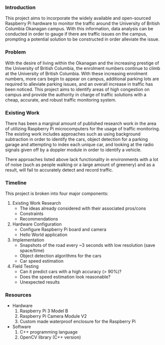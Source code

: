 ### Introduction
This project aims to incorporate the widely available and open-sourced Raspberry Pi hardware to monitor the  traffic around the University of British Columbia Okanagan campus. With this information, data analysis can be conducted in order to gauge if there are traffic issues on the campus, prompting a potential solution to be constructed in order alleviate the issue.

### Problem
With the desire of living within the Okanagan and the increasing prestige of the University of British Columbia, the enrolment numbers continue to climb at the University of British Columbia. With these increasing enrolment numbers, more cars begin to appear on campus, additional parking lots are required to alleviate parking issues, and an overall increase in traffic has been noticed. This project aims to identify areas of high congestion on campus and provide the authority in charge of traffic solutions with a cheap, accurate, and robust traffic monitoring system.

### Existing Work
There has been a marginal amount of published research work in the area of utilizing Raspberry Pi microcomputers for the usage of traffic monitoring. The existing work includes approaches such as using background subtraction in order to identify the cars, object detection for a parking garage and attempting to index each unique car, and looking at the radio signals given off by a doppler module in order to identify a vehicle.

There approaches listed above lack functionality in environments with a lot of noise (such as people walking or a large amount of greenery) and as a result, will fail to accurately detect and record traffic.  

### Timeline
This project is broken into four major components:

1. Existing Work Research
    * The ideas already considered with their associated pros/cons
    * Constraints
    * Recommendations
2. Hardware Configuration
    * Configure Raspberry Pi board and camera
    * Hello World application
3. Implementation
    * Snapshots of the road every ~3 seconds with low resolution (save space/time)
    * Object detection algorithms for the cars
    * Car speed estimation
4. Field Testing
    * Can it predict cars with a high accuracy (> 90%)?
    * Does the speed estimation look reasonable?
    * Unexpected results

### Resources
* Hardware
    1. Raspberry Pi 3 Model B
    2. Raspberry Pi Camera Module V2
    3. Custom made waterproof enclosure for the Raspberry Pi
* Software
    1. C++ programming language
    2. OpenCV library (C++ version)